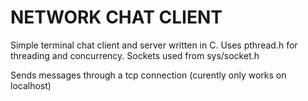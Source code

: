 # NETWORK CHAT CLIENT

Simple terminal chat client and server written in C. Uses pthread.h for threading and concurrency. Sockets used from sys/socket.h

Sends messages through a tcp connection (curently only works on localhost)
